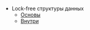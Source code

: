 - Lock-free структуры данных
  - [Основы](http://habrahabr.ru/company/ifree/blog/195948/)
  - [Внутри](http://habrahabr.ru/company/ifree/blog/202190/)
